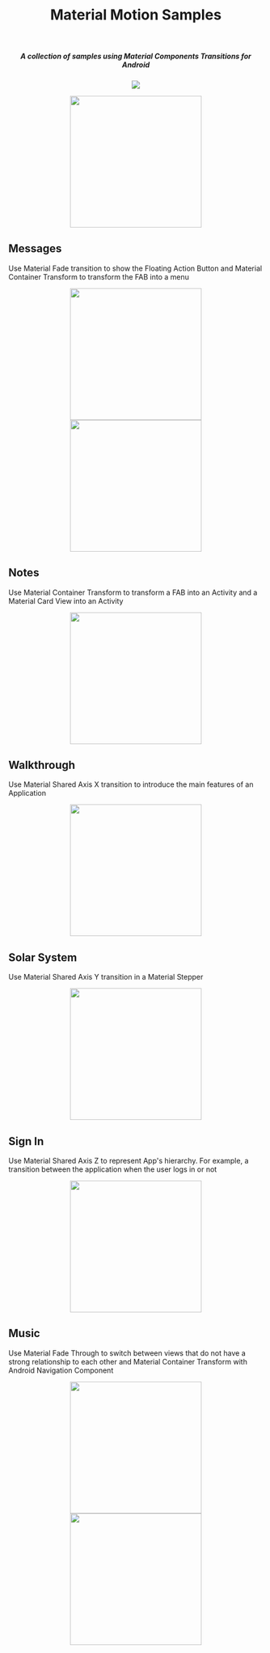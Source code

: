 <h1 align="center">Material Motion Samples</h1></br>

<h5 align="center">
A collection of samples using Material Components Transitions for Android
</h5>

<p align="center">
<img src="https://github.com/serbelga/material_motion_samples/workflows/Android%20CI/badge.svg">
</p>

<p align="center">
<img width="260" src="./screenshots/menu.png">
</p>

<h2>Messages</h2>

Use Material Fade transition to show the Floating Action Button and Material Container Transform to transform the FAB into a menu

<p align="center">
  <img align="center" src="./screenshots/fade_fab.gif" width="260">
  <img align="center" width="260" src="./screenshots/fab_to_menu.gif">
</p>

<h2>Notes</h2>

Use Material Container Transform to transform a FAB into an Activity and a Material Card View into an Activity

<p align="center">
  <img align="center" src="./screenshots/fab_to_activity.gif" width="260">
</p>

<h2>Walkthrough</h2>

Use Material Shared Axis X transition to introduce the main features of an Application

<p align="center">
  <img align="center" src="./screenshots/shared_axis_x.gif" width="260">
</p>


<h2>Solar System</h2>

Use Material Shared Axis Y transition in a Material Stepper

<p align="center">
  <img align="center" src="./screenshots/shared_axis_y.gif" width="260">
</p>

<h2>Sign In</h2>

Use Material Shared Axis Z to represent App's hierarchy. For example, a transition between the application when the user logs in or not

<p align="center">
  <img align="center" src="./screenshots/shared_axis_z.gif" width="260">
</p>

<h2>Music</h2>

Use Material Fade Through to switch between views that do not have a strong relationship to each other and Material Container Transform with Android Navigation Component

<p align="center">
  <img align="center" src="./screenshots/fade_through.gif" width="260">
  <img align="center" src="./screenshots/navigation_container_transform.gif" width="260">
</p>
